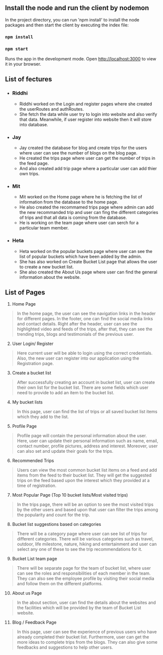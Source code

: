 ## Install the node and run the client by nodemon

In the project directory, you can run 'npm install' to install the node packages and then start the client by executing the index file:

### `npm install`

### `npm start`

Runs the app in the development mode.
Open [http://localhost:3000](http://localhost:3000) to view it in your browser.

## List of fectures
+ ### Riddhi 
  - Riddhi worked on the Login and register pages where she created the userRoutes and authRoutes. 
  - She fetch the data while user try to login into website and also verify that data. Meanwhile, if user register into website then it will store into database.
  
+ ### Jay
   - Jay created the database for blog and create trips for the users where user can see the number of blogs on the blog page.
   - He created the trips page where user can get the number of trips in the feed page.
   - And also created add trip page where a particular user can add thier own trips.

+ ### Mit
  - Mit worked on the Home page where he is fetching the list of information from the database to the home page.
  - He also created the recommamed trips page where admin can add the new recommanded trip and user can fing the different categories of trips and that all data is coming from the database.
  - He is working on the team page where user can serch for a particular team member.

+ ### Heta
  - Heta worked on the popular buckets page where user can see the list of popular buckets which have been added by the admin.
  - She has also worked on Create Bucket List page that allows the user to create a new bucket list.
  - She also created the About Us page where user can find the general information about the website.

## List of Pages 
1.	Home Page
> In the home page, the user can see the navigation links in the header for different pages. In the footer, one can find the social media links and contact details. Right after the header, user can see the highlighted video and feeds of the trips, after that, they can see the trending trips, blogs and testimonials of the previous user.

2.	User Login/ Register
> Here current user will be able to login using the correct credentials. Also, the new user can register into our application using the Registration page.

3.	Create a bucket list
> After successfully creating an account in bucket list, user can create their own list for the bucket list. There are some fields which user need to provide to add an item to the bucket list.

4.	My bucket lists
> In this page, user can find the list of trips or all saved bucket list items which they add to the list.

5.	Profile Page
> Profile page will contain the personal information about the user. Here, user can update their personal information such as name, email, contact number, profile pictures, address and interest. Moreover, user can also set and update their goals for the trips.

6.	Recommended Trips
> Users can view the most common bucket list items on a feed and add items from the feed to their bucket list. They will get the suggested trips on the feed based upon the interest which they provided at a time of registration.

7.	Most Popular Page (Top 10 bucket lists/Most visited trips)
> In the trips page, there will be an option to see the most visited trips by the other users and based upon that user can filter the trips among the popularity and count for the trip.

8.	Bucket list suggestions based on categories
> There will be a category page where user can see list of trips for different categories. There will be various categories such as travel, outdoor, life milestone, nature, hiking and entertainment and user can select any one of these to see the trip recommendations for it.

9.	Bucket List team page
> There will be separate page for the team of bucket list, where user can see the roles and responsibilities of each member in the team. They can also see the employee profile by visiting their social media and follow them on the different platforms.

10.	About us Page
> In the about section, user can find the details about the websites and the facilities which will be provided by the team of Bucket List website.

11.	Blog / Feedback Page
> In this page, user can see the experience of previous users who have already completed their bucket list. Furthermore, user can get the more ideas to complete trips from the blogs. They can also give some feedbacks and suggestions to help other users.
